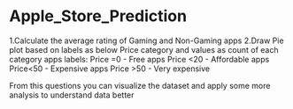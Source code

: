 # Apple_Store_Prediction

1.Calculate the average rating of Gaming and Non-Gaming apps 
2.Draw Pie plot based on labels as below Price category and values as count of each category apps
labels:
Price =0 - Free apps
Price <20 - Affordable apps
Price<50 - Expensive apps
Price >50 - Very expensive

From this questions you can visualize the dataset and apply some more analysis to understand data better
